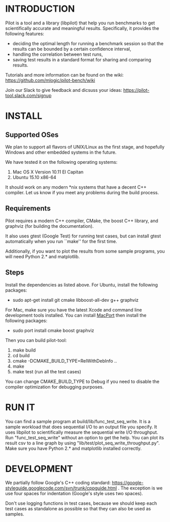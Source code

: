# INTRODUCTION

Pilot is a tool and a library (libpilot) that help you run benchmarks
to get scientifically accurate and meaningful results. Specifically, it
provides the following features:

*  deciding the optimal length for running a benchmark session so that the results can be bounded by a certain confidence interval,
*  handling the correlation between test runs,
*  saving test results in a standard format for sharing and comparing results.

Tutorials and more information can be found on the wiki: https://github.com/mlogic/pilot-bench/wiki

Join our Slack to give feedback and dicsuss your ideas:
https://pilot-tool.slack.com/signup

# INSTALL

## Supported OSes

We plan to support all flavors of UNIX/Linux as the first stage, and
hopefully Windows and other embedded systems in the future.

We have tested it on the following operating systems:

1. Mac OS X Version 10.11 El Capitan
2. Ubuntu 15.10 x86-64

It should work on any modern *nix systems that have a decent C++
compiler. Let us know if you meet any problems during the build process.

## Requirements

Pilot requires a modern C++ compiler, CMake, the boost C++ library, and graphviz (for building the documentation).

It also uses gtest (Google Test) for running test cases, but can install gtest automatically when you run ``make'' for the first time.

Additionally, if you want to plot the results from some sample
programs, you will need Python 2.* and matplotlib.

## Steps

Install the dependencies as listed above. For Ubuntu, install the following packages:

- sudo apt-get install git cmake libboost-all-dev g++ graphviz

For Mac, make sure you have the latest Xcode and command line development tools installed. You can install [MacPort](https://www.macports.org/) then install the following packages:

- sudo port install cmake boost graphviz

Then you can build pilot-tool:

1. make build
2. cd build
3. cmake -DCMAKE_BUILD_TYPE=RelWithDebInfo ..
4. make
5. make test (run all the test cases)

You can change CMAKE_BUILD_TYPE to Debug if you need to disable the
compiler optimization for debugging purposes.

# RUN IT

You can find a sample program at build/lib/func_test_seq_write. It is
a sample workload that does sequential I/O to an output file you
specify.  It uses libpilot to scientifically measure the sequential
write I/O throughput. Run "func_test_seq_write" without an option to
get the help. You can plot its result csv to a line graph by using
"lib/test/plot_seq_write_throughput.py". Make sure you have Python 2.*
and matplotlib installed correctly.

# DEVELOPMENT

We partially follow Google's C++ coding standard:
https://google-styleguide.googlecode.com/svn/trunk/cppguide.html . The
exception is we use four spaces for indentation (Google's style uses
two spaces).

Don't use logging functions in test cases, because we should keep each
test cases as standalone as possible so that they can also be used as
samples.
